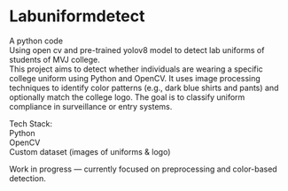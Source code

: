 # Labuniformdetect
A python code
<br>
Using open cv and pre-trained yolov8 model to detect lab uniforms of students of MVJ college.
<br>
This project aims to detect whether individuals are wearing a specific college uniform using Python and OpenCV. It uses image processing techniques to identify color patterns (e.g., dark blue shirts and pants) and optionally match the college logo. The goal is to classify uniform compliance in surveillance or entry systems.

Tech Stack:
<br>
Python
<br>
OpenCV
<br>
Custom dataset (images of uniforms & logo)
<br>

Work in progress — currently focused on preprocessing and color-based detection.
